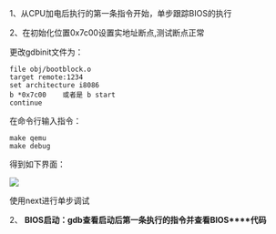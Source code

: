 1、从CPU加电后执行的第一条指令开始，单步跟踪BIOS的执行

2、在初始化位置0x7c00设置实地址断点,测试断点正常

更改gdbinit文件为：

```text
file obj/bootblock.o 
target remote:1234 
set architecture i8086
b *0x7c00    或者是 b start
continue
```

在命令行输入指令：

```
make qemu
make debug
```

得到如下界面：

![](G:\code\OS\lab1\pic练习2\1.png)

使用next进行单步调试

2、 **BIOS****启动：****gdb****查看启动后第一条执行的指令并查看****BIOS****代码**

